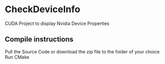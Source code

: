# CheckDeviceInfo
CUDA Project to display Nvidia Device Properties

## Compile instructions

Pull the Source Code or download the zip file to the folder of your choice
Run CMake
